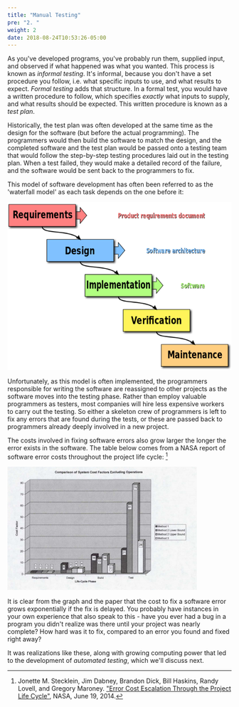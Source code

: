 ```yaml
---
title: "Manual Testing"
pre: "2. "
weight: 2
date: 2018-08-24T10:53:26-05:00
---
```


As you've developed programs, you've probably run them, supplied input, and observed if what happened was what you wanted. This process is known as _informal testing_.  It's informal, because you don't have a set procedure you follow, i.e. what specific inputs to use, and what results to expect.  _Formal testing_ adds that structure.  In a formal test, you would have a written procedure to follow, which specifies _exactly_ what inputs to supply, and what results should be expected.  This written procedure is known as a _test plan_.

Historically, the test plan was often developed at the same time as the design for the software (but before the actual programming).  The programmers would then build the software to match the design, and the completed software and the test plan would be passed onto a testing team that would follow the step-by-step testing procedures laid out in the testing plan.  When a test failed, they would make a detailed record of the failure, and the software would be sent back to the programmers to fix.

This model of software development has often been referred to as the 'waterfall model' as each task depends on the one before it:

![The Waterfall Model of Software Development](/images/1.4.2.1.png)

Unfortunately, as this model is often implemented, the programmers responsible for writing the software are reassigned to other projects as the software moves into the testing phase.  Rather than employ valuable programmers as testers, most companies will hire less expensive workers to carry out the testing.  So either a skeleton crew of programmers is left to fix any errors that are found during the tests, or these are passed back to programmers already deeply involved in a new project.

The costs involved in fixing software errors also grow larger the longer the error exists in the software. The table below comes from a NASA report of software error costs throughout the project life cycle: [^nasa2004]

[^nasa2004]: Jonette M. Stecklein, Jim Dabney, Brandon Dick, Bill Haskins, Randy Lovell, and Gregory Maroney. ["Error Cost Escalation Through the Project Life Cycle"](https://ntrs.nasa.gov/citations/20100036670), NASA, June 19, 2014.

![Comparison of System Cost Factors Excluding Operations](/images/1.4.2.2.png)

It is clear from the graph and the paper that the cost to fix a software error grows exponentially if the fix is delayed.  You probably have instances in your own experience that also speak to this - have you ever had a bug in a program you didn't realize was there until your project was nearly complete?  How hard was it to fix, compared to an error you found and fixed right away?

It was realizations like these, along with growing computing power that led to the development of _automated testing_, which we'll discuss next.